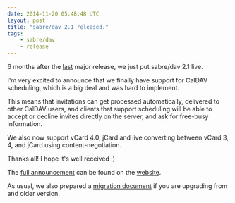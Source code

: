 ```yaml
---
date: 2014-11-20 05:48:48 UTC
layout: post
title: "sabre/dav 2.1 released."
tags:
    - sabre/dav
    - release
---
```


6 months after the [last][1] major release, we just put sabre/dav 2.1 live.

I'm very excited to announce that we finally have support for CalDAV
scheduling, which is a big deal and was hard to implement.

This means that invitations can get processed automatically, delivered to
other CalDAV users, and clients that support scheduling will be able to
accept or decline invites directly on the server, and ask for free-busy
information.

We also now support vCard 4.0, jCard and live converting between vCard 3,
4, and jCard using content-negotiation.

Thanks all! I hope it's well received :)

The [full announcement][2] can be found on the [website][2].

As usual, we also prepared a [migration document][3] if you are upgrading from
and older version.

[1]: http://sabre.io/blog/2014/sabredav-2-release/
[2]: http://sabre.io/blog/2014/sabre-dav-2.1-release/
[3]: http://sabre.io/dav/upgrade/2.0-to-2.1/
